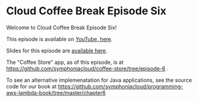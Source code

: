 # Cloud Coffee Break Episode Six

Welcome to Cloud Coffee Break Episode Six!

This episode is available on [YouTube, here](https://youtu.be/1KCWs2eFOa0).

Slides for this episode are [available here](https://drive.google.com/file/d/1eeEdTFsj3En5Z3oge8nDzNEPLd8oXK0f/view?usp=sharing).

The "Coffee Store" app, as of this episode, is at https://github.com/symphoniacloud/coffee-store/tree/episode-6 .

To see an alternative implemenatation for Java applications, see the source code for our book at https://github.com/symphoniacloud/programming-aws-lambda-book/tree/master/chapter6 